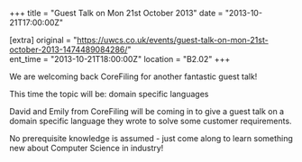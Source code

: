 +++
title = "Guest Talk on Mon 21st October 2013"
date = "2013-10-21T17:00:00Z"

[extra]
original = "https://uwcs.co.uk/events/guest-talk-on-mon-21st-october-2013-1474489084286/"    
ent_time = "2013-10-21T18:00:00Z"
location = "B2.02"
+++

We are welcoming back CoreFiling for another fantastic guest talk\!

This time the topic will be: domain specific languages

David and Emily from CoreFiling will be coming in to give a guest talk on a domain specific language they wrote to solve some customer requirements.

No prerequisite knowledge is assumed - just come along to learn something new about Computer Science in industry\!

